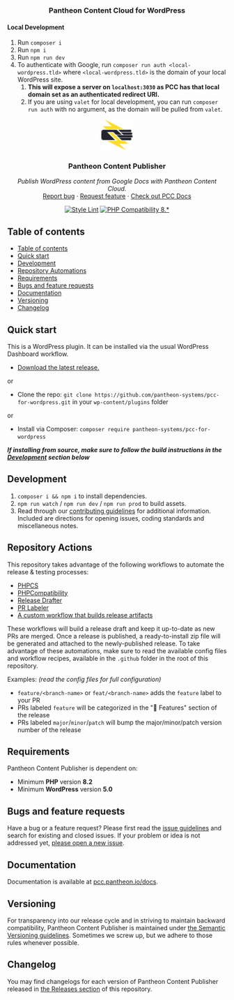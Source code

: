 <h3 align="center">Pantheon Content Cloud for WordPress</h3>

<h4>Local Development</h4>

1. Run `composer i`
2. Run `npm i`
3. Run `npm run dev`
4. To authenticate with Google, run `composer run auth <local-wordpress.tld>` where `<local-wordpress.tld>` is the
   domain of your local WordPress site.
    1. **This will expose a server on `localhost:3030` as PCC has that local domain set as an authenticated redirect
       URI.**
    2. If you are using `valet` for local development, you can run `composer run auth` with no argument, as the domain
       will be pulled from `valet`.

<p align="center">
  <a target="_blank" href="https://pcc.pantheon.io/">
    <img src="assets/images/pantheon-fist-logo.svg" alt="Plugin Logo" width="72" height="72">
  </a>
</p>

<h3 align="center">Pantheon Content Publisher</h3>


<p align="center">
  <i>Publish WordPress content from Google Docs with Pantheon Content Cloud.</i>
  <br>
  <a href="https://github.com/crowdfavorite/cf-speed-daemon/issues/new?template=bug_report.md&labels=bug">Report bug</a>
  ·
  <a href="https://github.com/crowdfavorite/cf-speed-daemon/issues/new?template=feature_request.md&labels=feature">Request feature</a>
  ·
  <a href="https://pcc.pantheon.io/docs">Check out PCC Docs</a>
</p>

<div align="center">

[![Style Lint](https://github.com/pantheon-systems/pcc-for-wordpress/actions/workflows/php-style-lint.yml/badge.svg)](https://github.com/pantheon-systems/pcc-for-wordpress/actions/workflows/php-style-lint.yml)
[![PHP Compatibility 8.*](https://github.com/pantheon-systems/pcc-for-wordpress/actions/workflows/php-version-compatibility.yml/badge.svg)](https://github.com/pantheon-systems/pcc-for-wordpress/actions/workflows/php-version-compatibility.yml)

</div>

## Table of contents

- [Table of contents](#table-of-contents)
- [Quick start](#quick-start)
- [Development](#development)
- [Repository Automations](#repository-automations)
- [Requirements](#requirements)
- [Bugs and feature requests](#bugs-and-feature-requests)
- [Documentation](#documentation)
- [Versioning](#versioning)
- [Changelog](#changelog)

## Quick start

This is a WordPress plugin. It can be installed via the usual WordPress Dashboard workflow.

- [Download the latest release.](https://github.com/pantheon-systems/pcc-for-wordpress/releases/)

or

- Clone the repo: `git clone https://github.com/pantheon-systems/pcc-for-wordpress.git` in your `wp-content/plugins`
  folder

or

- Install via Composer: `composer require pantheon-systems/pcc-for-wordpress`

**_If installing from source, make sure to follow the build instructions in the [Development](#development) section
below_**

## Development

1. `composer i && npm i` to install dependencies.
2. `npm run watch` / `npm run dev` / `npm run prod` to build assets.
3. Read through
   our [contributing guidelines](https://github.com/pantheon-systems/pcc-for-wordpress/blob/primary/.github/CONTRIBUTING.md)
   for additional information. Included are directions for opening issues, coding standards and miscellaneous notes.

## Repository Actions

This repository takes advantage of the following workflows to automate the release & testing processes:

- [PHPCS](https://github.com/pantheon-systems/pcc-for-wordpress/blob/primary/.github/workflows/php-style-lint.yml)
- [PHPCompatibility](https://github.com/pantheon-systems/pcc-for-wordpress/blob/primary/.github/workflows/php-version-compatibility.yml)
- [Release Drafter](https://github.com/marketplace/actions/release-drafter)
- [PR Labeler](https://github.com/marketplace/actions/pr-labeler)
- [A custom workflow that builds release artifacts](https://github.com/pantheon-systems/pcc-for-wordpress/blob/primary/.github/workflows/release-artifact.yml)

These workflows will build a release draft and keep it up-to-date as new PRs are merged. Once a release is published, a
ready-to-install zip file will be generated and attached to the newly-published release.
To take advantage of these automations, make sure to read the available config files and workflow recipes, available in
the `.github` folder in the root of this repository.

Examples: _(read the config files for full configuration)_

- `feature/<branch-name>` or `feat/<branch-name>` adds the `feature` label to your PR
- PRs labeled `feature` will be categorized in the "🚀 Features" section of the release
- PRs labeled `major`/`minor`/`patch` will bump the major/minor/patch version number of the release

## Requirements

Pantheon Content Publisher is dependent on:

- Minimum **PHP** version **8.2**
- Minimum **WordPress** version **5.0**

## Bugs and feature requests

Have a bug or a feature request? Please first read
the [issue guidelines](https://github.com/pantheon-systems/pcc-for-wordpress/blob/primary/.github/CONTRIBUTING.md#using-the-issue-tracker)
and search for existing and closed issues. If your problem or idea is not addressed
yet, [please open a new issue](https://github.com/pantheon-systems/pcc-for-wordpress/issues/new).

## Documentation

Documentation is available at [pcc.pantheon.io/docs](https://pcc.pantheon.io/docs).

## Versioning

For transparency into our release cycle and in striving to maintain backward compatibility, Pantheon Content Publisher
is maintained under [the Semantic Versioning guidelines](http://semver.org/). Sometimes we screw up, but we
adhere to those rules whenever possible.

## Changelog

You may find changelogs for each version of Pantheon Content Publisher released
in [the Releases section](https://github.com/pantheon-systems/pcc-for-wordpress/releases) of this repository.
